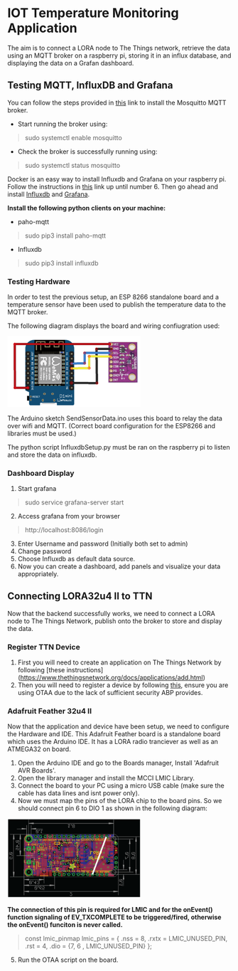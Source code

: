 # IOT Temperature Monitoring Application

The aim is to connect a LORA node to The Things network, retrieve the data using an MQTT broker on a raspberry pi, storing it in an influx database, and displaying the data on a Grafan dashboard.

## Testing MQTT, InfluxDB and Grafana 

You can follow the steps provided in [this](https://mosquitto.org/download/) link to install the Mosquitto MQTT broker.

- Start running the broker using:
> sudo systemctl enable mosquitto
- Check the broker is successfully running using:
> sudo systemctl status mosquitto


Docker is an easy way to install Influxdb and Grafana on your raspberry pi. Follow the instructions in [this](https://www.docker.com/blog/happy-pi-day-docker-raspberry-pi/) link up until number 6. Then go ahead and install [Influxdb](https://hub.docker.com/_/influxdb) and [Grafana](https://hub.docker.com/r/grafana/grafana).

**Install the following python clients on your machine:**

- paho-mqtt
> sudo pip3 install paho-mqtt
- Influxdb
> sudo pip3 install influxdb

### Testing Hardware 

In order to test the previous setup, an ESP 8266 standalone board and a temperature sensor have been used to publish the temperature data to the MQTT broker. 

The following diagram displays the board and wiring confiugration used:

<img src="Wiring/ESP8266.png" width="300" >

The Arduino sketch SendSensorData.ino uses this board to relay the data over wifi and MQTT. (Correct board configuration for the ESP8266 and libraries must be used.)

The python script InfluxdbSetup.py must be ran on the raspberry pi to listen and store the data on influxdb.


### Dashboard Display

1. Start grafana 
> sudo service grafana-server start
2. Access grafana from your browser 
> http://localhost:8086/login
3. Enter Username and password (Initially both set to admin)
4. Change password
5. Choose Influxdb as default data source.
6. Now you can create a dashboard, add panels and visualize your data appropriately.

## Connecting LORA32u4 II to TTN

Now that the backend successfully works, we need to connect a LORA node to The Things Network, publish onto the broker to store and display the data.

### Register TTN Device

1. First you will need to create an application on The Things Network by following [these instructions] (https://www.thethingsnetwork.org/docs/applications/add.html)
2. Then you will need to register a device by following [this](https://www.thethingsnetwork.org/docs/devices/registration.html), ensure you are using OTAA due to the lack of sufficient security ABP provides.

### Adafruit Feather 32u4 II

Now that the application and device have been setup, we need to configure the Hardware and IDE. This Adafruit Feather board is a standalone board which uses the Arduino IDE. It has a LORA radio tranciever as well as an ATMEGA32 on board.

1. Open the Arduino IDE and go to the Boards manager, Install 'Adafruit AVR Boards'.
2. Open the library manager and install the MCCI LMIC Library.
3. Connect the board to your PC using a micro USB cable (make sure the cable has data lines and isnt power only).
4. Now we must map the pins of the LORA chip to the board pins. So we should connect pin 6 to DIO 1 as shown in the following diagram:

<img src="Wiring/Adafruit-Feather.png" width="300" >

**The connection of this pin is required for LMIC and for the onEvent() function signaling of EV_TXCOMPLETE to be triggered/fired, otherwise the onEvent() funciton is never called.**

> const lmic_pinmap lmic_pins = {
    .nss = 8,
    .rxtx = LMIC_UNUSED_PIN,
    .rst = 4,
    .dio = {7, 6 , LMIC_UNUSED_PIN}
};

5. Run the OTAA script on the board.


